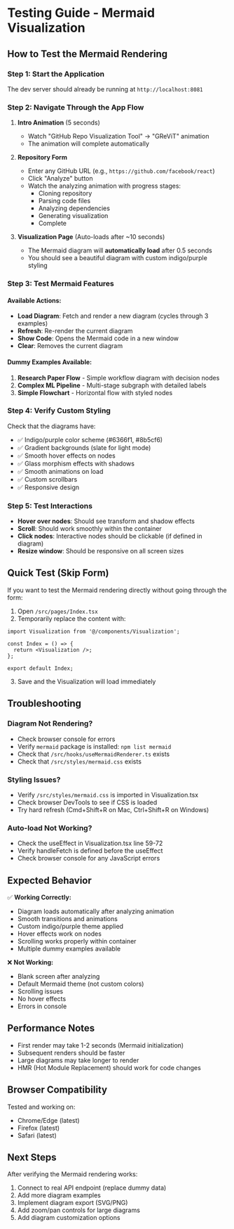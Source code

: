 # Testing Guide - Mermaid Visualization

## How to Test the Mermaid Rendering

### Step 1: Start the Application
The dev server should already be running at `http://localhost:8081`

### Step 2: Navigate Through the App Flow

1. **Intro Animation** (5 seconds)
   - Watch "GitHub Repo Visualization Tool" → "GReViT" animation
   - The animation will complete automatically

2. **Repository Form** 
   - Enter any GitHub URL (e.g., `https://github.com/facebook/react`)
   - Click "Analyze" button
   - Watch the analyzing animation with progress stages:
     - Cloning repository
     - Parsing code files
     - Analyzing dependencies
     - Generating visualization
     - Complete

3. **Visualization Page** (Auto-loads after ~10 seconds)
   - The Mermaid diagram will **automatically load** after 0.5 seconds
   - You should see a beautiful diagram with custom indigo/purple styling

### Step 3: Test Mermaid Features

#### Available Actions:
- **Load Diagram**: Fetch and render a new diagram (cycles through 3 examples)
- **Refresh**: Re-render the current diagram
- **Show Code**: Opens the Mermaid code in a new window
- **Clear**: Removes the current diagram

#### Dummy Examples Available:
1. **Research Paper Flow** - Simple workflow diagram with decision nodes
2. **Complex ML Pipeline** - Multi-stage subgraph with detailed labels
3. **Simple Flowchart** - Horizontal flow with styled nodes

### Step 4: Verify Custom Styling

Check that the diagrams have:
- ✅ Indigo/purple color scheme (#6366f1, #8b5cf6)
- ✅ Gradient backgrounds (slate for light mode)
- ✅ Smooth hover effects on nodes
- ✅ Glass morphism effects with shadows
- ✅ Smooth animations on load
- ✅ Custom scrollbars
- ✅ Responsive design

### Step 5: Test Interactions

- **Hover over nodes**: Should see transform and shadow effects
- **Scroll**: Should work smoothly within the container
- **Click nodes**: Interactive nodes should be clickable (if defined in diagram)
- **Resize window**: Should be responsive on all screen sizes

## Quick Test (Skip Form)

If you want to test the Mermaid rendering directly without going through the form:

1. Open `/src/pages/Index.tsx`
2. Temporarily replace the content with:
```tsx
import Visualization from '@/components/Visualization';

const Index = () => {
  return <Visualization />;
};

export default Index;
```
3. Save and the Visualization will load immediately

## Troubleshooting

### Diagram Not Rendering?
- Check browser console for errors
- Verify `mermaid` package is installed: `npm list mermaid`
- Check that `/src/hooks/useMermaidRenderer.ts` exists
- Check that `/src/styles/mermaid.css` exists

### Styling Issues?
- Verify `/src/styles/mermaid.css` is imported in Visualization.tsx
- Check browser DevTools to see if CSS is loaded
- Try hard refresh (Cmd+Shift+R on Mac, Ctrl+Shift+R on Windows)

### Auto-load Not Working?
- Check the useEffect in Visualization.tsx line 59-72
- Verify handleFetch is defined before the useEffect
- Check browser console for any JavaScript errors

## Expected Behavior

✅ **Working Correctly:**
- Diagram loads automatically after analyzing animation
- Smooth transitions and animations
- Custom indigo/purple theme applied
- Hover effects work on nodes
- Scrolling works properly within container
- Multiple dummy examples available

❌ **Not Working:**
- Blank screen after analyzing
- Default Mermaid theme (not custom colors)
- Scrolling issues
- No hover effects
- Errors in console

## Performance Notes

- First render may take 1-2 seconds (Mermaid initialization)
- Subsequent renders should be faster
- Large diagrams may take longer to render
- HMR (Hot Module Replacement) should work for code changes

## Browser Compatibility

Tested and working on:
- Chrome/Edge (latest)
- Firefox (latest)
- Safari (latest)

## Next Steps

After verifying the Mermaid rendering works:
1. Connect to real API endpoint (replace dummy data)
2. Add more diagram examples
3. Implement diagram export (SVG/PNG)
4. Add zoom/pan controls for large diagrams
5. Add diagram customization options
